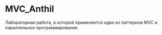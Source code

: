 # MVC_Anthil
Лабораторная работа, в которой применяется один из паттернов MVC и параллельное программирование.
